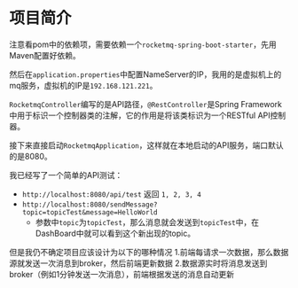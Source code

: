 # 项目简介

注意看pom中的依赖项，需要依赖一个`rocketmq-spring-boot-starter`，先用Maven配置好依赖。

然后在`application.properties`中配置NameServer的IP，我用的是虚拟机上的mq服务，虚拟机的IP是`192.168.121.221`。

`RocketmqController`编写的是API路径，`@RestController`是Spring Framework中用于标识一个控制器类的注解，它的作用是将该类标识为一个RESTful API控制器。

接下来直接启动`RocketmqApplication`，这样就在本地启动的API服务，端口默认的是8080。

我已经写了一个简单的API测试：

- `http://localhost:8080/api/test` 返回 `1, 2, 3, 4`
- `http://localhost:8080/sendMessage?topic=topicTest&message=HelloWorld`
  - 参数中`topic`为`topicTest`，那么消息就会发送到`topicTest`中，在DashBoard中就可以看到这个新出现的topic。

但是我仍不确定项目应该设计为以下的哪种情况
1.前端每请求一次数据，那么数据源就发送一次消息到broker，然后前端更新数据
2.数据源实时将消息发送到broker（例如1分钟发送一次消息），前端根据发送的消息自动更新
